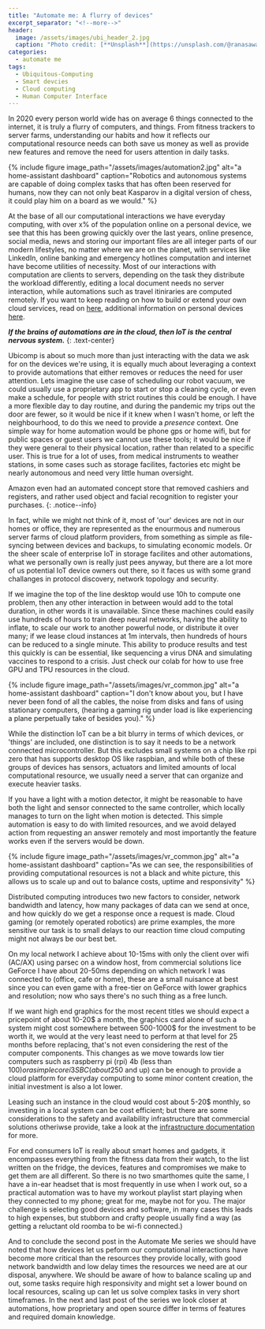 ```yaml
---
title: "Automate me: A flurry of devices"
excerpt_separator: "<!--more-->"
header:
  image: /assets/images/ubi_header_2.jpg
  caption: "Photo credit: [**Unsplash**](https://unsplash.com/@ranasawalha)"
categories:
  - automate me
tags:
  - Ubiquitous-Computing
  - Smart devcies
  - Cloud computing
  - Human Computer Interface
---
```

In 2020 every person world wide has on average 6 things connected to the internet, it is truly a flurry of computers, and things. From fitness trackers to server farms, understanding our habits and how it reflects our computational resource needs can both save us money as well as provide new features and remove the need for users attention in daily tasks.
<!--more-->


{% include figure image_path="/assets/images/automation2.jpg" alt="a home-assistant dashboard" caption="Robotics and autonomous systems are capable of doing complex tasks that has often been reserved for humans, now they can not only beat Kasparov in a digital version of chess, it could play him on a board as we would." %}

At the base of all our computational interactions we have everyday computing, with over x% of the population online on a personal device, we see that this has been growing quickly over the last years, online presence, social media, news and storing our important files are all integer parts of our modern lifestyles, no matter where we are on the planet, with services like LinkedIn, online banking and emergency hotlines computation and internet have become utilities of necessity. Most of our interactions with computation are clients to servers, depending on the task they distribute the workload differently, editing a local document needs no server interaction, while automations such as travel itiniraries are computed remotely. If you want to keep reading on how to build or extend your own cloud services, read on [here](/automateme/), additional information on personal devices [here](/workflow/desktop-hybrids/).

__*If the brains of automations are in the cloud, then IoT is the central nervous system.*__
{: .text-center}

Ubicomp is about so much more than just interacting with the data we ask for on the devices we're using, it is equally much about leveraging a context to provide automations that either removes or reduces the need for user attention. Lets imagine the use case of scheduling our robot vacuum, we could usually use a proprietary app to start or stop a cleaning cycle, or even make a schedule, for people with strict routines this could be enough. I have a more flexible day to day routine, and during the pandemic my trips out the door are fewer, so it would be nice if it knew when I wasn't home, or left the neighbourhood, to do this we need to provide a _presence_ context. One simple way for home automation would be phone gps or home wifi, but for public spaces or guest users we cannot use these tools; it would be nice if they were general to their physical location, rather than related to a specific user. This is true for a lot of uses, from medical instruments to weather stations, in some cases such as storage facilites, factories etc might be nearly autonomous and need very little human oversight.

Amazon even had an automated concept store that removed cashiers and registers, and rather used object and facial recognition to register your purchases.
{: .notice--info}

In fact, while we might not think of it, most of 'our' devices are not in our homes or office, they are represented as the enourmous and numerous server farms of cloud platform providers, from something as simple as file-syncing between devices and backups, to simulating economic models. Or the sheer scale of enterprise IoT in storage facilites and other automations, what we personally own is really just pees anyway, but there are a lot more of us potential IoT device owners out there, so it faces us with some grand challanges in protocol discovery, network topology and security. 

If we imagine the top of the line desktop would use 10h to compute one problem, then any other interaction in between would add to the total duration, in other words it is unavailable. Since these machines could easily use hundreds of hours to train deep neural networks, having the ability to inflate, to scale our work to another powerful node, or distribute it over many; if we lease cloud instances at 1m intervals, then hundreds of hours can be reduced to a single minute. This ability to produce results and test this quickly is can be essential, like sequencing a virus DNA and simulating vaccines to respond to a crisis. Just check our colab for how to use free GPU and TPU resources in the cloud.

{% include figure image_path="/assets/images/vr_common.jpg" alt="a home-assistant dashboard" caption="I don't know  about you, but I have never been fond of all the cables, the noise from disks and fans of using stationary computers, (hearing a gaming rig under load is like experiencing a plane perpetually take of besides you)." %}

While the distinction IoT can be a bit blurry in terms of which devices, or 'things' are included, one distinction is to say it needs to be a network connected microcontroller.
But this excludes small systems on a chip like rpi zero that has supports desktop OS like raspbian, and while both of these groups of devices has sensors, actuators and limited amounts of local computational resource, we usually need a server that can organize and execute heavier tasks.

If you have a light with a motion detector, it might be reasonable to have both the light and sensor connected to the same controller, which locally manages to turn on the light when motion is detected. This simple automation is easy to do with limited resources, and we avoid delayed action from requesting an answer remotely and most importantly the feature works even if the servers would be down.

{% include figure image_path="/assets/images/vr_common.jpg" alt="a home-assistant dashboard" caption="As we can see, the responsibilities of providing computational resources is not a black and white picture, this allows us to scale up and out to balance costs, uptime and responsivity" %}

Distributed computing introduces two new factors to consider, network bandwidth and latency, how many packages of data can we send at once, and how quickly do we get a response once a request is made. Cloud gaming (or remotely operated robotics) are prime examples, the more sensitive our task is to small delays to our reaction time cloud computing might not always be our best bet.

On my local network I achieve about 10-15ms with only the client over wifi (AC/AX) using parsec on a window host, from commercial solutions lice GeForce I have about 20-50ms depending on which network I was connected to (office, cafe or home), these are a small nuisance at best since you can even game with a free-tier on GeForce with lower graphics and resolution; now who says there's no such thing as a free lunch.

If we want high end graphics for the most recent titles we should expect a pricepoint of about 10-20$ a month, the graphics card alone of such a system might cost somewhere between 500-1000$ for the investment to be worth it, we would at the very least need to perform at that level for 25 months before replacing, that's not even considering the rest of the computer components. This changes as we move towards low tier computers such as raspberry pi (rpi) 4b (less than 100$) or a simple core i3 SBC (about 250$ and up) can be enough to provide a cloud platform for everyday computing to some minor content creation, the initial investment is also a lot lower.

Leasing such an instance in the cloud would cost about 5-20$ monthly, so investing in a local system can be cost efficient; but there are some considerations to the safety and availability infrastructure that commercial solutions otheriwse provide, take a look at the [infrastructure documentation](https://ceiku.github.io/automateme/infrastructure/) for more.

For end consumers IoT is really about smart homes and gadgets, it encompasses everything from the fitness data from their watch, to the list written on the fridge, the devices, features and compromises we make to get them are all different. So there is no two smarthomes quite the same, I have a in-ear headset that is most frequently in use when I work out, so a practical automation was to have my workout playlist start playing when they connected to my phone; great for me, maybe not for you. The major challenge is selecting good devices and software, in many cases this leads to high expenses, but stubborn and crafty people usually find a way (as getting a reluctant old roomba to be wi-fi connected.)

And to conclude the second post in the Automate Me series we should have noted that how devices let us peform our computational interactions have become more critical than the resources they provide locally, with good network bandwidth and low delay times the resources we need are at our disposal, anywhere. We should be aware of how to balance scaling up and out, some tasks require high responsivity and might set a lower bound on local resources, scaling up can let us solve complex tasks in very short timeframes. In the next and last post of the series we look closer at automations, how proprietary and open source differ in terms of features and required domain knowledge.

